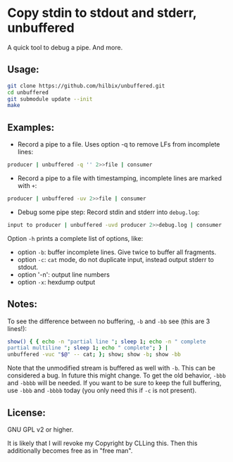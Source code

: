Copy stdin to stdout and stderr, unbuffered
===========================================

A quick tool to debug a pipe.  And more.


Usage:
------

```bash
git clone https://github.com/hilbix/unbuffered.git
cd unbuffered
git submodule update --init
make
```

Examples:
---------

- Record a pipe to a file.  Uses option -q to remove LFs from incomplete lines:
```bash
producer | unbuffered -q '' 2>>file | consumer
```

- Record a pipe to a file with timestamping, incomplete lines are marked with `+`:
```bash
producer | unbuffered -uv 2>>file | consumer
```

- Debug some pipe step: Record stdin and stderr into `debug.log`:
```bash
input to producer | unbuffered -uvd producer 2>>debug.log | consumer
```

Option `-h` prints a complete list of options, like:

- option `-b`: buffer incomplete lines.  Give twice to buffer all fragments.
- option `-c`: `cat` mode, do not duplicate input, instead output stderr to stdout.
- option '-n': output line numbers
- option `-x`: hexdump output


Notes:
------

To see the difference between no buffering, `-b` and `-bb` see (this are 3 lines!):

```bash
show() { { echo -n "partial line "; sleep 1; echo -n " complete
partial multiline "; sleep 1; echo " complete"; } |
unbuffered -vuc "$@" -- cat; }; show; show -b; show -bb
```

Note that the unmodified stream is buffered as well with `-b`.  This can be
considered a bug.  In future this might change.  To get the old behavior,
`-bbb` and `-bbbb` will be needed.  If you want to be sure to keep the
full buffering, use `-bbb` and `-bbbb` today (you only need this if `-c`
is not present).


License:
--------

GNU GPL v2 or higher.

It is likely that I will revoke my Copyright by CLLing this.
Then this additionally becomes free as in "free man".

